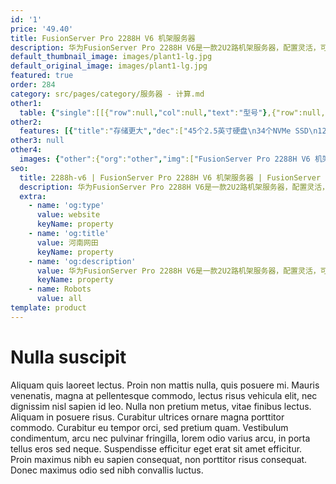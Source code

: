 ```yaml
---
id: '1'
price: '49.40'
title: FusionServer Pro 2288H V6 机架服务器
description: 华为FusionServer Pro 2288H V6是一款2U2路机架服务器，配置灵活，可广泛适用于云计算、虚拟化、数据库、大数据等负载2288H V6可配置2路英特尔®至强®可扩展处理器、16/32条DDR4内存、14个 PCIe扩展槽、支持大容量的本地存储资源。集成DEMT智能功耗管理、FDM智能故障管理等专利技术，可选配华为FusionDirector全生命周期管理软件，能够有效降低运营成本、提升投资回报。
default_thumbnail_image: images/plant1-lg.jpg
default_original_image: images/plant1-lg.jpg
featured: true
order: 284
category: src/pages/category/服务器 - 计算.md
other1: 
  table: {"single":[[{"row":null,"col":null,"text":"型号"},{"row":null,"col":"3","text":"FusionServer Pro 2288H V6"}],[{"row":null,"col":null,"text":"形态"},{"row":null,"col":"3","text":"2U 机架服务器"}],[{"row":null,"col":null,"text":"处理器"},{"row":null,"col":"3","text":"1/2个第三代英特尔®至强®可扩展处理器（Ice Lake）（8300/6300/5300/4300系列），最高270W"}],[{"row":null,"col":null,"text":"芯片组"},{"row":null,"col":"3","text":"Intel C621A"}],[{"row":null,"col":null,"text":"内存"},{"row":null,"col":"3","text":"16/32个DDR4内存插槽，最高3200MT/s；最多16条英特尔®傲腾™持久内存200系列，最高3200MT/s"}],[{"row":null,"col":null,"text":"本地存储"},{"row":null,"col":"3","text":"支持多种不同的硬盘配置，硬盘支持热插拔：\n• 可配置8-31个2.5英寸SAS/SATA/SSD硬盘\n• 可配置12-20个3.5英寸SAS/SATA硬盘\n• 可配置4/8/16/24个NVMe SSD盘\n• 最大支持45个2.5英寸硬盘，或支持34个全NVMe SSD\n支持Flash存储：\n• 双M.2 SSDs"}],[{"row":null,"col":null,"text":"RAID支持"},{"row":null,"col":"3","text":"可选配支持RAID0、1、10、1E、5、50、6、60等，支持Cache超级电容保护，提供RAID级别迁移、磁盘漫游、自诊断、Web远程设置等功能"}],[{"row":null,"col":null,"text":"网络"},{"row":null,"col":"3","text":"支持多种网络扩展能力\n支持OCP 3.0网卡 -2个FLEX IO插卡槽位分别支持2个OCP 3.0网卡，支持按需选配。支持热插拔。"}],[{"row":null,"col":null,"text":"PCIe扩展"},{"row":null,"col":"3","text":"最多14个PCIe4.0扩展槽位，包括1个RAID卡专用的PCIe扩展槽位，2个OPC3.0专用FLEX IO扩展槽位，11个标准PCIe4.0 扩展槽位。"}],[{"row":null,"col":null,"text":"异构加速卡"},{"row":null,"col":"3","text":"支持4个300W全高全长双宽GPU加速卡/11个半高半长GPU加速卡/8个全高全长单宽GPU加速卡"}],[{"row":null,"col":null,"text":"风扇"},{"row":null,"col":"3","text":"4个热拔插对旋风扇，支持N+1冗余"}],[{"row":null,"col":null,"text":"电源"},{"row":null,"col":"3","text":"可配置2个冗余热插拔电源，支持1+1冗余，可选规格如下：\n• 900 W AC白金/钛金电源（输入：100 V AC～240 V AC或192V DC～288V DC）\n• 1500W AC白金电源\n  1000W（输入：100V AC～127V AC）\n  1500W（输入：200V AC～240V AC或192V DC～288V DC）\n• 1500W 380V高压直流电源（输入：260V DC～400V DC）\n• 1200W -48V ~-60V直流电源（输入：-38.4V DC～-72V DC）\n• 3000W AC钛金电源\n  2500W（输入：200V AC～220V AC）\n  2900W（输入：220V AC～230V AC）\n  3000W（输入：230V AC～240V AC）\n• 2000W AC白金电源\n  1800W（输入：200V AC～220V AC或192V DC～200V DC）\n  2000W（输入：220V AC～240V AC或200V DC～288V DC）"}],[{"row":null,"col":null,"text":"管理"},{"row":null,"col":"3","text":"华为iBMC芯片集成1个专用管理GE网口，提供全面的故障诊断、自动化运维、硬件安全加固等管理特性。\n• iBMC支持Redﬁsh、SNMP、IPMI2.0等标准接口；提供基于HTML5/VNC KVM的远程管理界面；支持监控、诊断、配置、 Agentless及远程控制等带外管理功能，简化管理复杂度\n• 可选配华为FusionDirector管理软件，提供五大智能等高级管理特性，实现全生命周期智能化、自动化、可视化、精细化管理"}],[{"row":null,"col":null,"text":"操作系统"},{"row":null,"col":"3","text":"Microsoft Windows Server、SUSE Linux Enterprise Server、VMware ESXi、Red Hat Enterprise Linux、CentOS、Oracle Ubuntu、Debian、openEuler等"}],[{"row":null,"col":null,"text":"安全特性"},{"row":null,"col":"3","text":"支持加电密码、管理员密码、TPM 2.0、安全面板、安全启动、开盖检测等安全特性"}],[{"row":null,"col":null,"text":"工作温度"},{"row":null,"col":"3","text":"5ºC - 45ºC（41ºF-113ºF）（符合ASHRAE Class A1/A2/A3/A4）"}],[{"row":null,"col":null,"text":"产品认证"},{"row":null,"col":"3","text":"CE、UL、CCC、FCC、VCCI、RoHS等"}],[{"row":null,"col":null,"text":"安装套件"},{"row":null,"col":"3","text":"支持L型滑道、可伸缩滑道、抱轨"}],[{"row":null,"col":null,"text":"尺寸(高x宽x深)"},{"row":null,"col":"3","text":"3.5英寸硬盘机箱尺寸：86.1mm×447 mm×790 mm\n2.5英寸硬盘机箱尺寸：86.1mm×447 mm×790 mm"}]]}
other2:
  features: [{"title":"存储更大","dec":["45个2.5英寸硬盘\n34个NVMe SSD\n12TB内存容量"]},{"title":"算力更强","dec":["80核通用算力\n4个300W全高全长双宽GPU加速卡\n8个全高全长单宽GPU加速卡\n11个半高半长半宽GPU加速卡"]},{"title":"配置更多","dec":["灵活可选32DIMM和16DIMM机型\n2个OCP3.0网卡，可热插拔\n14个PCIe 4.0扩展插槽，支持多种应用\n2个M.2 SSD，热插拔，硬RAID"]}]
other3: null
other4:
  images: {"other":{"org":"other","img":["FusionServer Pro 2288H V6 机架服务器.png"]}}
seo:
  title: 2288h-v6 | FusionServer Pro 2288H V6 机架服务器 | FusionServer Pro机架服务器 | FusionServer Pro智能服务器 | 服务器 - 计算 | 数据中心
  description: 华为FusionServer Pro 2288H V6是一款2U2路机架服务器，配置灵活，可广泛适用于云计算、虚拟化、数据库、大数据等负载2288H V6可配置2路英特尔®至强®可扩展处理器、16/32条DDR4内存、14个 PCIe扩展槽、支持大容量的本地存储资源。集成DEMT智能功耗管理、FDM智能故障管理等专利技术，可选配华为FusionDirector全生命周期管理软件，能够有效降低运营成本、提升投资回报。
  extra:
    - name: 'og:type'
      value: website
      keyName: property
    - name: 'og:title'
      value: 河南网田
      keyName: property
    - name: 'og:description'
      value: 华为FusionServer Pro 2288H V6是一款2U2路机架服务器，配置灵活，可广泛适用于云计算、虚拟化、数据库、大数据等负载2288H V6可配置2路英特尔®至强®可扩展处理器、16/32条DDR4内存、14个 PCIe扩展槽、支持大容量的本地存储资源。集成DEMT智能功耗管理、FDM智能故障管理等专利技术，可选配华为FusionDirector全生命周期管理软件，能够有效降低运营成本、提升投资回报。
      keyName: property
    - name: Robots
      value: all
template: product
---
```


# Nulla suscipit

Aliquam quis laoreet lectus. Proin non mattis nulla, quis posuere mi. Mauris venenatis, magna at pellentesque commodo, lectus risus vehicula elit, nec dignissim nisl sapien id leo. Nulla non pretium metus, vitae finibus lectus. Aliquam in posuere risus. Curabitur ultrices ornare magna porttitor commodo. Curabitur eu tempor orci, sed pretium quam. Vestibulum condimentum, arcu nec pulvinar fringilla, lorem odio varius arcu, in porta tellus eros sed neque. Suspendisse efficitur eget erat sit amet efficitur. Proin maximus nibh eu sapien consequat, non porttitor risus consequat. Donec maximus odio sed nibh convallis luctus.